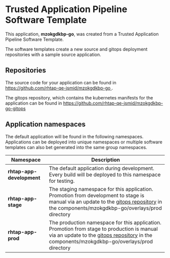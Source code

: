 # Trusted Application Pipeline Software Template

This application, **mzokgdkbp-go**, was created from a Trusted Application Pipeline Software Template.

The software templates create a new source and gitops deployment repositories with a sample source application. 

## Repositories

The source code for your application can be found in [https://github.com/rhtap-qe-jsmid/mzokgdkbp-go ](https://github.com/rhtap-qe-jsmid/mzokgdkbp-go ).
 
The gitops repository, which contains the kubernetes manifests for the application can be found in 
[https://github.com/rhtap-qe-jsmid/mzokgdkbp-go-gitops ](https://github.com/rhtap-qe-jsmid/mzokgdkbp-go-gitops ) 

## Application namespaces 

The default application will be found in the following namespaces. Applications can be deployed into unique namespaces or multiple software templates can also bet generated into the same group namespaces.  

|  Namespace   |  Description   |  
| -------- | -------- |   
| **rhtap-app-development** | The default application during development. Every build will be deployed to this namespace for testing. | 
| **rhtap-app-stage** | The staging namespace for this application. Promotion from development to stage is manual via an update to the [gitops repository](https://github.com/rhtap-qe-jsmid/mzokgdkbp-go-gitops ) in the components/mzokgdkbp-go/overlays/prod directory |  
| **rhtap-app-prod** | The production namespace for this application. Promotion from stage to production is manual via an update to the [gitops repository](https://github.com/rhtap-qe-jsmid/mzokgdkbp-go-gitops ) in the components/mzokgdkbp-go/overlays/prod directory | 